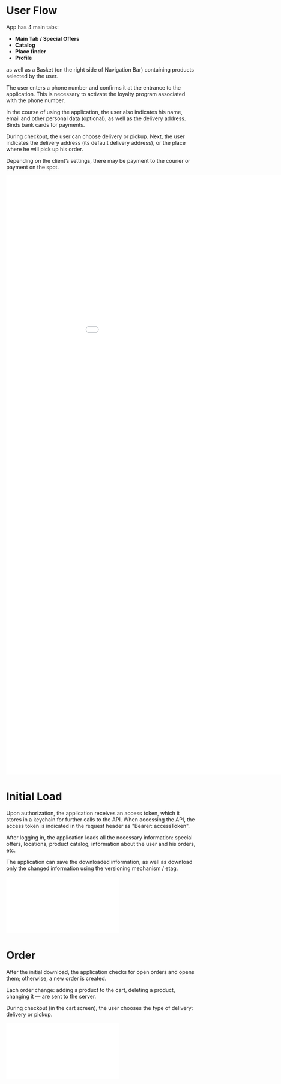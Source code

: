 # User Flow

App has 4 main tabs:

- **Main Tab / Special Offers**
- **Catalog**
- **Place finder**
- **Profile**

as well as a Basket (on the right side of Navigation Bar) containing products selected by the user.

The user enters a phone number and confirms it at the entrance to the application. 
This is necessary to activate the loyalty program associated with the phone number.

In the course of using the application, the user also indicates his name, email and other personal data (optional), 
as well as the delivery address. Binds bank cards for payments.

During checkout, the user can choose delivery or pickup. 
Next, the user indicates the delivery address (its default delivery address), or the place where he will pick up his order.

Depending on the client’s settings, there may be payment to the courier or payment on the spot.

<embed src="images/User%20Flow%20Diagram.pdf" width="1024px" height="1594px" />



# Initial Load

Upon authorization, the application receives an access token, which it stores in a keychain for further calls to the API.
When accessing the API, the access token is indicated in the request header as "Bearer: accessToken".

After logging in, the application loads all the necessary information: special offers, locations, product catalog, 
information about the user and his orders, etc.

The application can save the downloaded information, 
as well as download only the changed information using the versioning mechanism / etag.


![User Flow!](Kiobo.%20Mobile%20App%20Interaction.%20Init.pdf "Sequence diagram")

# Order

After the initial download, the application checks for open orders and opens them; otherwise, a new order is created.

Each order change: adding a product to the cart, deleting a product, changing it — are sent to the server.


During checkout (in the cart screen), the user chooses the type of delivery: delivery or pickup.

![User Flow!](Kiobo.%20Mobile%20App%20Interaction.%20Order.pdf "Sequence diagram")
